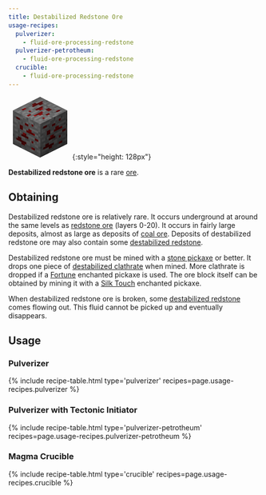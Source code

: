 ```yaml
---
title: Destabilized Redstone Ore
usage-recipes:
  pulverizer:
    - fluid-ore-processing-redstone
  pulverizer-petrotheum:
    - fluid-ore-processing-redstone
  crucible:
    - fluid-ore-processing-redstone
---
```


![Destabilized Redstone Ore](/assets/images/thermal-foundation/ore-fluid-redstone.png){:style="height: 128px"}


**Destabilized redstone ore** is a rare
[ore](https://minecraft.gamepedia.com/Ore).


Obtaining
---------
Destabilized redstone ore is relatively rare. It occurs underground at around
the same levels as [redstone ore](https://minecraft.gamepedia.com/Redstone_Ore)
(layers 0-20). It occurs in fairly large deposits, almost as large as deposits
of [coal ore](https://minecraft.gamepedia.com/Coal_Ore). Deposits of
destabilized redstone ore may also contain some [destabilized
redstone](/docs/thermal-foundation/fluids/destabilized-redstone/).

Destabilized redstone ore must be mined with a [stone
pickaxe](https://minecraft.gamepedia.com/Pickaxe) or better. It drops one piece
of [destabilized
clathrate](/docs/thermal-foundation/materials/destabilized-clathrate/) when
mined. More clathrate is dropped if a
[Fortune](https://minecraft.gamepedia.com/Fortune) enchanted pickaxe is used.
The ore block itself can be obtained by mining it with a [Silk
Touch](https://minecraft.gamepedia.com/Silk_Touch) enchanted pickaxe.

When destabilized redstone ore is broken, some [destabilized
redstone](/docs/thermal-foundation/fluids/destabilized-redstone/) comes flowing
out. This fluid cannot be picked up and eventually disappears.


Usage
-----

### Pulverizer
{% include recipe-table.html type='pulverizer' recipes=page.usage-recipes.pulverizer %}

### Pulverizer with Tectonic Initiator
{% include recipe-table.html type='pulverizer-petrotheum' recipes=page.usage-recipes.pulverizer-petrotheum %}

### Magma Crucible
{% include recipe-table.html type='crucible' recipes=page.usage-recipes.crucible %}
